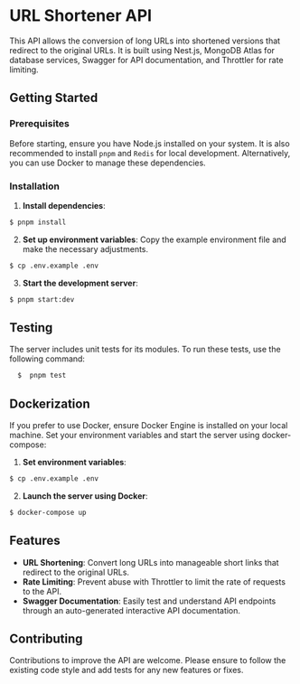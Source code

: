 # URL Shortener API

This API allows the conversion of long URLs into shortened versions that redirect to the original URLs. It is built using Nest.js, MongoDB Atlas for database services, Swagger for API documentation, and Throttler for rate limiting.

## Getting Started

### Prerequisites

Before starting, ensure you have Node.js installed on your system. It is also recommended to install `pnpm` and `Redis` for local development. Alternatively, you can use Docker to manage these dependencies.

### Installation

1. **Install dependencies**:
```bash
$ pnpm install
```

2. **Set up environment variables**:
   Copy the example environment file and make the necessary adjustments.
```bash
$ cp .env.example .env
```

3. **Start the development server**:
```bash
$ pnpm start:dev
```

## Testing

The server includes unit tests for its modules. To run these tests, use the following command:
```bash
  $  pnpm test
```

## Dockerization

If you prefer to use Docker, ensure Docker Engine is installed on your local machine. Set your environment variables and start the server using docker-compose:

1. **Set environment variables**:
```bash
$ cp .env.example .env
```

2. **Launch the server using Docker**:
```bash
$ docker-compose up
```

## Features

- **URL Shortening**: Convert long URLs into manageable short links that redirect to the original URLs.
- **Rate Limiting**: Prevent abuse with Throttler to limit the rate of requests to the API.
- **Swagger Documentation**: Easily test and understand API endpoints through an auto-generated interactive API documentation.

## Contributing

Contributions to improve the API are welcome. Please ensure to follow the existing code style and add tests for any new features or fixes.